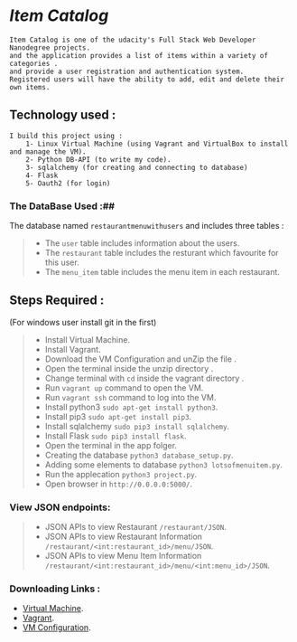 # ***Item Catalog*** 
    Item Catalog is one of the udacity's Full Stack Web Developer Nanodegree projects.
    and the application provides a list of items within a variety of categories .
    and provide a user registration and authentication system. 
    Registered users will have the ability to add, edit and delete their own items.

## Technology used :
    I build this project using :
        1- Linux Virtual Machine (using Vagrant and VirtualBox to install and manage the VM).
        2- Python DB-API (to write my code).
        3- sqlalchemy (for creating and connecting to database)
        4- Flask 
        5- Oauth2 (for login)

### The DataBase Used :##
The database named `restaurantmenuwithusers` and includes three tables :
> * The `user` table includes information about the users.
> * The `restaurant` table includes the resturant which favourite for this user.
> * The `menu_item` table includes the menu item in each restaurant.

## Steps Required : ##
(For windows user install git in the first)
> * Install Virtual Machine.
> * Install Vagrant.
> * Download the VM Configuration  and unZip the file .
> * Open the terminal inside the unzip directory .
> * Change terminal with `cd` inside the vagrant directory .
> * Run `vagrant up` command to open the VM.
> * Run `vagrant ssh` command to log  into the VM.
> * Install python3 `sudo apt-get install python3`.
> * Install pip3 `sudo apt-get install pip3`.
> * Install sqlalchemy `sudo pip3 install sqlalchemy`.
> * Install Flask `sudo pip3 install flask`.
> * Open the terminal in the app folger.
> * Creating the database `python3 database_setup.py`.
> * Adding some elements to database `python3 lotsofmenuitem.py`.
> * Run the applecation `python3 project.py`.
> * Open browser in `http://0.0.0.0:5000/`.

### View JSON endpoints: ##
> * JSON APIs to view Restaurant
    ``/restaurant/JSON``.
> * JSON APIs to view Restaurant Information 
    ``/restaurant/<int:restaurant_id>/menu/JSON``.
> * JSON APIs to view Menu Item Information
    ``/restaurant/<int:restaurant_id>/menu/<int:menu_id>/JSON``.

### Downloading Links : ###
* [Virtual Machine](https://www.virtualbox.org/wiki/Download_Old_Builds_5_1).
* [Vagrant](https://www.vagrantup.com/).
* [VM Configuration](https://s3.amazonaws.com/video.udacity-data.com/topher/2018/April/5acfbfa3_fsnd-virtual-machine/fsnd-virtual-machine.zip).
